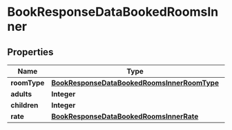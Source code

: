 

# BookResponseDataBookedRoomsInner


## Properties

| Name | Type | Description | Notes |
|------------ | ------------- | ------------- | -------------|
|**roomType** | [**BookResponseDataBookedRoomsInnerRoomType**](BookResponseDataBookedRoomsInnerRoomType.md) |  |  [optional] |
|**adults** | **Integer** |  |  [optional] |
|**children** | **Integer** |  |  [optional] |
|**rate** | [**BookResponseDataBookedRoomsInnerRate**](BookResponseDataBookedRoomsInnerRate.md) |  |  [optional] |



